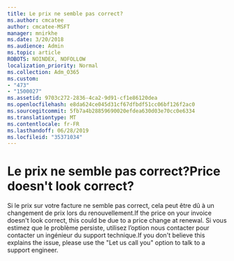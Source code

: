```yaml
---
title: Le prix ne semble pas correct?
ms.author: cmcatee
author: cmcatee-MSFT
manager: mnirkhe
ms.date: 3/20/2018
ms.audience: Admin
ms.topic: article
ROBOTS: NOINDEX, NOFOLLOW
localization_priority: Normal
ms.collection: Adm_O365
ms.custom:
- "473"
- "1500027"
ms.assetid: 9703c272-2836-4ca2-9d91-cf1e86120dea
ms.openlocfilehash: e8da624ce045d31cf67dfbdf51cc06bf126f2ac0
ms.sourcegitcommit: 5fb7a4b28859690020efdea630d03e70cc0e6334
ms.translationtype: MT
ms.contentlocale: fr-FR
ms.lasthandoff: 06/28/2019
ms.locfileid: "35371034"
---
```

# <a name="price-doesnt-look-correct"></a><span data-ttu-id="80d2c-102">Le prix ne semble pas correct?</span><span class="sxs-lookup"><span data-stu-id="80d2c-102">Price doesn't look correct?</span></span>

<span data-ttu-id="80d2c-103">Si le prix sur votre facture ne semble pas correct, cela peut être dû à un changement de prix lors du renouvellement.</span><span class="sxs-lookup"><span data-stu-id="80d2c-103">If the price on your invoice doesn't look correct, this could be due to a price change at renewal.</span></span> <span data-ttu-id="80d2c-104">Si vous estimez que le problème persiste, utilisez l’option nous contacter pour contacter un ingénieur du support technique.</span><span class="sxs-lookup"><span data-stu-id="80d2c-104">If you don't believe this explains the issue, please use the "Let us call you" option to talk to a support engineer.</span></span>
  